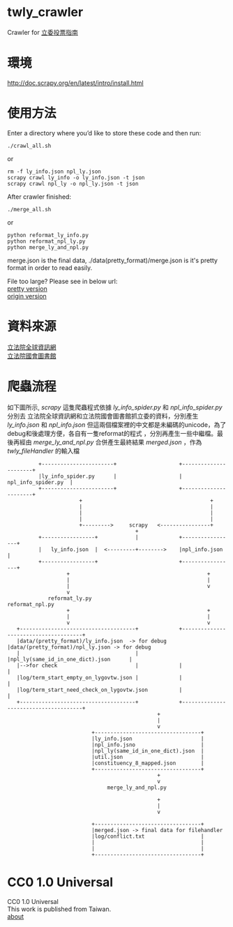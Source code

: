 twly_crawler
==========

Crawler for [立委投票指南](http://vote.ly.g0v.tw/)

環境
======
http://doc.scrapy.org/en/latest/intro/install.html      

使用方法
======
Enter a directory where you’d like to store these code and then run:        
```
./crawl_all.sh
```
or
```
rm -f ly_info.json npl_ly.json     
scrapy crawl ly_info -o ly_info.json -t json        
scrapy crawl npl_ly -o npl_ly.json -t json        
```
        
After crawler finished:        
```
./merge_all.sh
```
or
```
python reformat_ly_info.py      
python reformat_npl_ly.py      
python merge_ly_and_npl.py      
```
        
merge.json is the final data, ./data(pretty_format)/merge.json is it's pretty format in order to read easily.

File too large? Please see in below url:        
[pretty version](http://g0v.github.io/twly_crawler/merged%28pretty_format%29.json)      
[origin version](http://g0v.github.io/twly_crawler/merged.json)

資料來源
======
[立法院全球資訊網](http://www.ly.gov.tw/)       
[立法院國會圖書館](http://npl.ly.gov.tw/)


爬蟲流程
=======

如下圖所示, *scrapy* 這隻爬蟲程式依據 *ly_info_spider.py* 和 *npl_info_spider.py* 分別去
立法院全球資訊網和立法院國會圖書館抓立委的資料，分別產生 *ly_info.json* 和 *npl_info.json*
但這兩個檔案裡的中文都是未編碼的unicode，為了debug和後處理方便，各自有一隻reformat的程式
，分別再產生一些中繼檔。最後再經由 *merge_ly_and_npl.py* 合併產生最終結果 *merged.json*
，作為 *twly_fileHandler* 的輸入檔


```
          +-----------------------+                    +----------------------+
          |ly_info_spider.py      |                    |  npl_info_spider.py  |
          +-----------------------+                    +----------------------+
                       +                                         +
                       |                                         |
                       |                                         |
                       |                                         |
                       +--------->     scrapy   <----------------+
                                         +
          +-----------------+            |             +-----------------+
          |   ly_info.json  |  <---------+-------->    |npl_info.json    |
          +-----------------+                          +-----------------+
                   +                                            +
                   |                                            |
                   |                                            v
                   v
             reformat_ly.py                               reformat_npl.py
                   +                                            +
                   |                                            |
                   v                                            v
   +-------------------------------------+             +--------------------------------------+
   |data/(pretty_format)/ly_info.json  -> for debug    |data/(pretty_format)/npl_ly.json -> for debug
   |                                     |             |npl_ly(same_id_in_one_dict).json      |
   |-->for check                         |             |                                      |
   |log/term_start_empty_on_lygovtw.json |             |                                      |
   |log/term_start_need_check_on_lygovtw.json          |                                      |
   +-------------------------------------+             +--------------------------------------+
                                                +
                                                |
                                                v
                           +----------------------------------+
                           |ly_info.json                      |
                           |npl_info.jsno                     |
                           |npl_ly(same_id_in_one_dict).json  |
                           |util.json                         |
                           |constituency_8_mapped.json        |
                           +----------------------------------+
                                                +
                                                v
                                merge_ly_and_npl.py

                                                +
                                                |
                                                v

                           +----------------------------------+
                           |merged.json -> final data for filehandler
                           |log/conflict.txt                  |
                           |                                  |
                           |                                  |
                           +----------------------------------+
```


CC0 1.0 Universal
=================
CC0 1.0 Universal       
This work is published from Taiwan.     
[about](http://vote.ly.g0v.tw/about/)
